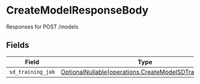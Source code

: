 # CreateModelResponseBody

Responses for POST /models


## Fields

| Field                                                                                                              | Type                                                                                                               | Required                                                                                                           | Description                                                                                                        |
| ------------------------------------------------------------------------------------------------------------------ | ------------------------------------------------------------------------------------------------------------------ | ------------------------------------------------------------------------------------------------------------------ | ------------------------------------------------------------------------------------------------------------------ |
| `sd_training_job`                                                                                                  | [OptionalNullable[operations.CreateModelSDTrainingOutput]](../../models/operations/createmodelsdtrainingoutput.md) | :heavy_minus_sign:                                                                                                 | N/A                                                                                                                |
